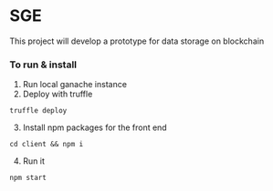 # SGE
This project will develop a prototype for data storage on blockchain
### To run & install
1. Run local ganache instance
2. Deploy with truffle
```
truffle deploy
```
3. Install npm packages for the front end

```
cd client && npm i
```
4. Run it
```
npm start
```
